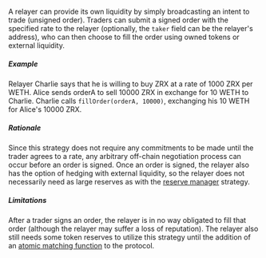 A relayer can provide its own liquidity by simply broadcasting an intent to trade (unsigned order). Traders can submit a signed order with the specified rate to the relayer (optionally, the `taker` field can be the relayer's address), who can then choose to fill the order using owned tokens or external liquidity.

##### Example
Relayer Charlie says that he is willing to buy ZRX at a rate of 1000 ZRX per WETH. Alice sends orderA to sell 10000 ZRX in exchange for 10 WETH to Charlie. Charlie calls `fillOrder(orderA, 10000)`, exchanging his 10 WETH for Alice's 10000 ZRX.

##### Rationale
Since this strategy does not require any commitments to be made until the trader agrees to a rate, any arbitrary off-chain negotiation process can occur before an order is signed. Once an order is signed, the relayer also has the option of hedging with external liquidity, so the relayer does not necessarily need as large reserves as with the [reserve manager](https://github.com/0xProject/wiki/blob/master/relayer-strategies/Reserve-Manager.md) strategy. 

##### Limitations
After a trader signs an order, the relayer is in no way obligated to fill that order (although the relayer may suffer a loss of reputation). The relayer also still needs some token reserves to utilize this strategy until the addition of an [atomic matching function](https://github.com/0xProject/ZEIPs/issues/2) to the protocol.